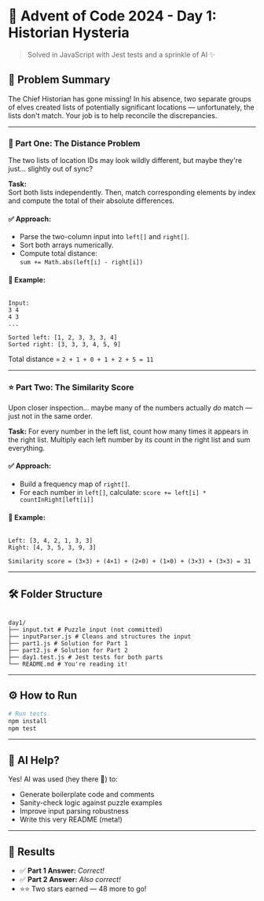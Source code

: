 # 🎄 Advent of Code 2024 - Day 1: Historian Hysteria

> Solved in JavaScript with Jest tests and a sprinkle of AI ✨

## 📜 Problem Summary

The Chief Historian has gone missing! In his absence, two separate groups of elves created lists of potentially significant locations — unfortunately, the lists don't match. Your job is to help reconcile the discrepancies.

---

### 🧩 Part One: The Distance Problem

The two lists of location IDs may look wildly different, but maybe they're just... slightly out of sync?

**Task:**  
Sort both lists independently. Then, match corresponding elements by index and compute the total of their absolute differences.

#### ✅ Approach:

- Parse the two-column input into `left[]` and `right[]`.
- Sort both arrays numerically.
- Compute total distance:  
  `sum += Math.abs(left[i] - right[i])`

#### 🧠 Example:

```

Input:
3 4
4 3
...

Sorted left: [1, 2, 3, 3, 3, 4]
Sorted right: [3, 3, 3, 4, 5, 9]

```

Total distance = `2 + 1 + 0 + 1 + 2 + 5 = 11`

---

### ⭐ Part Two: The Similarity Score

Upon closer inspection... maybe many of the numbers actually _do_ match — just not in the same order.

**Task:**
For every number in the left list, count how many times it appears in the right list. Multiply each left number by its count in the right list and sum everything.

#### ✅ Approach:

- Build a frequency map of `right[]`.
- For each number in `left[]`, calculate:
  `score += left[i] * countInRight[left[i]]`

#### 🧠 Example:

```

Left: [3, 4, 2, 1, 3, 3]
Right: [4, 3, 5, 3, 9, 3]

Similarity score = (3×3) + (4×1) + (2×0) + (1×0) + (3×3) + (3×3) = 31

```

---

## 🛠️ Folder Structure

```

day1/
├── input.txt # Puzzle input (not committed)
├── inputParser.js # Cleans and structures the input
├── part1.js # Solution for Part 1
├── part2.js # Solution for Part 2
├── day1.test.js # Jest tests for both parts
└── README.md # You're reading it!

```

---

## ⚙️ How to Run

```bash
# Run tests
npm install
npm test
```

---

## 🤖 AI Help?

Yes! AI was used (hey there 👋) to:

- Generate boilerplate code and comments
- Sanity-check logic against puzzle examples
- Improve input parsing robustness
- Write this very README (meta!)

---

## 🎉 Results

- ✅ **Part 1 Answer:** _Correct!_
- ✅ **Part 2 Answer:** _Also correct!_
- ⭐⭐ Two stars earned — 48 more to go!

